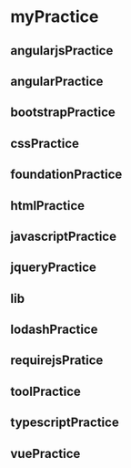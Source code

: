 # myPractice


## angularjsPractice

## angularPractice

## bootstrapPractice

## cssPractice

## foundationPractice

## htmlPractice

## javascriptPractice

## jqueryPractice

## lib

## lodashPractice

## requirejsPratice

## toolPractice

## typescriptPractice

## vuePractice

